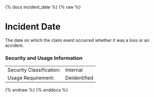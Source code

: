 {% docs incident_date %}
{% raw %}

<a name="incident_date"></a>
# Incident Date
The date on which the claim event occurred whether it was a loss or an accident.

### Security and Usage Information
|                          |              |
|--------------------------|--------------|
| Security Classification: | Internal     |
| Usage Requirement:       | Deidentified |

{% endraw %}
{% enddocs %}
